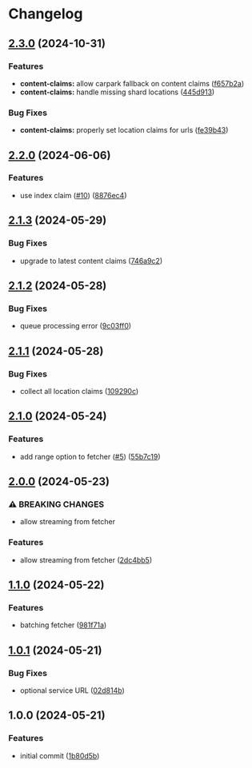 # Changelog

## [2.3.0](https://github.com/storacha/blob-fetcher/compare/v2.2.0...v2.3.0) (2024-10-31)


### Features

* **content-claims:** allow carpark fallback on content claims ([f657b2a](https://github.com/storacha/blob-fetcher/commit/f657b2a75e0de9cdd8041bd3824434bc70d5a457))
* **content-claims:** handle missing shard locations ([445d913](https://github.com/storacha/blob-fetcher/commit/445d91344cc02cd6003eac11f50699c873a27b30))


### Bug Fixes

* **content-claims:** properly set location claims for urls ([fe39b43](https://github.com/storacha/blob-fetcher/commit/fe39b43f07d14918d1d65c84775bbc77899a54a7))

## [2.2.0](https://github.com/w3s-project/blob-fetcher/compare/v2.1.3...v2.2.0) (2024-06-06)


### Features

* use index claim ([#10](https://github.com/w3s-project/blob-fetcher/issues/10)) ([8876ec4](https://github.com/w3s-project/blob-fetcher/commit/8876ec4dd25dcec741f67f0c88c512d42ae93836))

## [2.1.3](https://github.com/w3s-project/blob-fetcher/compare/v2.1.2...v2.1.3) (2024-05-29)


### Bug Fixes

* upgrade to latest content claims ([746a9c2](https://github.com/w3s-project/blob-fetcher/commit/746a9c22be8017593089d21d97cd62215939977d))

## [2.1.2](https://github.com/w3s-project/blob-fetcher/compare/v2.1.1...v2.1.2) (2024-05-28)


### Bug Fixes

* queue processing error ([9c03ff0](https://github.com/w3s-project/blob-fetcher/commit/9c03ff0f4a22a7f5164117cdcefd6bed8854797e))

## [2.1.1](https://github.com/w3s-project/blob-fetcher/compare/v2.1.0...v2.1.1) (2024-05-28)


### Bug Fixes

* collect all location claims ([109290c](https://github.com/w3s-project/blob-fetcher/commit/109290cdeddb7a625e36e1484778a1e68905c576))

## [2.1.0](https://github.com/w3s-project/blob-fetcher/compare/v2.0.0...v2.1.0) (2024-05-24)


### Features

* add range option to fetcher ([#5](https://github.com/w3s-project/blob-fetcher/issues/5)) ([55b7c19](https://github.com/w3s-project/blob-fetcher/commit/55b7c1951074ea5508cf2158159c58bd0c5043ef))

## [2.0.0](https://github.com/w3s-project/blob-fetcher/compare/v1.1.0...v2.0.0) (2024-05-23)


### ⚠ BREAKING CHANGES

* allow streaming from fetcher

### Features

* allow streaming from fetcher ([2dc4bb5](https://github.com/w3s-project/blob-fetcher/commit/2dc4bb5f675250453d8009de402d7290c0ab3242))

## [1.1.0](https://github.com/w3s-project/blob-fetcher/compare/v1.0.1...v1.1.0) (2024-05-22)


### Features

* batching fetcher ([981f71a](https://github.com/w3s-project/blob-fetcher/commit/981f71a464c410ffd5a1b3bb7fef05c0f823c9ce))

## [1.0.1](https://github.com/w3s-project/blob-fetcher/compare/v1.0.0...v1.0.1) (2024-05-21)


### Bug Fixes

* optional service URL ([02d814b](https://github.com/w3s-project/blob-fetcher/commit/02d814bc3477b91f49be2ab4259b7eab5d5fbe07))

## 1.0.0 (2024-05-21)


### Features

* initial commit ([1b80d5b](https://github.com/w3s-project/blob-fetcher/commit/1b80d5b7590e4cbe7835a657fa5a7d2c73fe7172))

